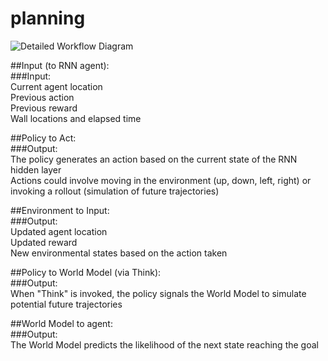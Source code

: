 # planning
![Detailed Workflow Diagram](https://github.com/user-attachments/assets/54e99af2-a213-411c-9d4a-2bbb277ed64d)

   ##Input (to RNN agent):      
   ###Input:    
   Current agent location    
   Previous action    
   Previous reward    
   Wall locations and elapsed time    
      
   ##Policy to Act:   
   ###Output:    
   The policy generates an action  based on the current state of the RNN hidden layer    
   Actions could involve moving in the environment (up, down, left, right) or invoking a rollout (simulation of future trajectories)   
      
   ##Environment to Input:   
   ###Output:    
   Updated agent location    
   Updated reward    
   New environmental states based on the action taken   
      
   ##Policy to World Model (via Think):   
   ###Output:   
   When "Think" is invoked, the policy signals the World Model to simulate potential future trajectories   
      
   ##World Model to agent:   
   ###Output:    
   The World Model predicts the likelihood of the next state reaching the goal   

